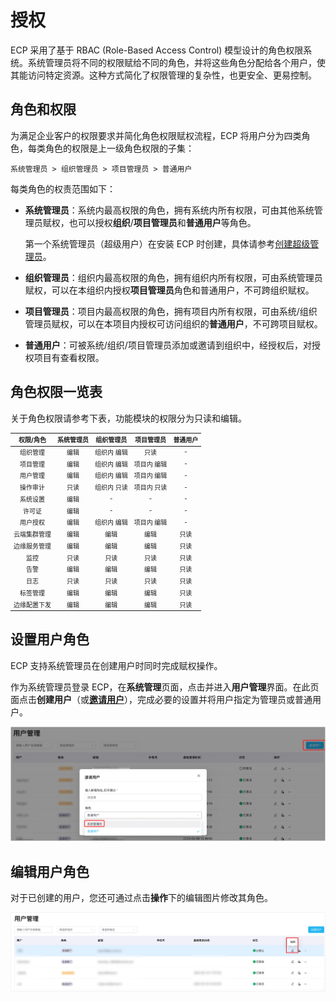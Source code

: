 # 授权

ECP 采用了基于 RBAC (Role-Based Access Control) 模型设计的角色权限系统。系统管理员将不同的权限赋给不同的角色，并将这些角色分配给各个用户，使其能访问特定资源。这种方式简化了权限管理的复杂性，也更安全、更易控制。

## 角色和权限

为满足企业客户的权限要求并简化角色权限赋权流程，ECP 将用户分为四类角色，每类角色的权限是上一级角色权限的子集：

```
系统管理员 > 组织管理员 > 项目管理员 > 普通用户
```

每类角色的权责范围如下：

- **系统管理员**：系统内最高权限的角色，拥有系统内所有权限，可由其他系统管理员赋权，也可以授权**组织**/**项目管理员**和**普通用户**等角色。

  第一个系统管理员（超级用户）在安装 ECP 时创建，具体请参考[创建超级管理员](../install/install_ecp_on_kubernetes.md#创建超级管理员)。  

- **组织管理员**：组织内最高权限的角色，拥有组织内所有权限，可由系统管理员赋权，可以在本组织内授权**项目管理员**角色和普通用户，不可跨组织赋权。  

- **项目管理员**：项目内最高权限的角色，拥有项目内所有权限，可由系统/组织管理员赋权，可以在本项目内授权可访问组织的**普通用户**，不可跨项目赋权。  

- **普通用户**：可被系统/组织/项目管理员添加或邀请到组织中，经授权后，对授权项目有查看权限。

## 角色权限一览表

关于角色权限请参考下表，功能模块的权限分为只读和编辑。

<font size=1>

|  权限/角色   | 系统管理员 | 组织管理员  | 项目管理员  | 普通用户 |
| :----------: | :--------: | :---------: | :---------: | :------: |
|   组织管理   |    编辑    | 组织内 编辑 |    只读     |    -     |
|   项目管理   |    编辑    | 组织内 编辑 | 项目内 编辑 |    -     |
|   用户管理   |    编辑    | 组织内 编辑 | 项目内 编辑 |    -     |
|   操作审计   |    只读    | 组织内 只读 | 项目内 只读 |    -     |
|   系统设置   |    编辑    |      -      |      -      |    -     |
|    许可证    |    编辑    |      -      |      -      |    -     |
|   用户授权   |    编辑    | 组织内 编辑 | 项目内 编辑 |    -     |
| 云端集群管理 |    编辑    |    编辑     |    编辑     |   只读   |
| 边缘服务管理 |    编辑    |    编辑     |    编辑     |   只读   |
|     监控     |    只读    |    只读     |    只读     |   只读   |
|     告警     |    编辑    |    编辑     |    编辑     |   只读   |
|     日志     |    只读    |    只读     |    只读     |   只读   |
|   标签管理   |    编辑    |    编辑     |    编辑     |   只读   |
| 边缘配置下发 |    编辑    |    编辑     |    编辑     |   只读   |

</font> 

## 设置用户角色

ECP 支持系统管理员在创建用户时同时完成赋权操作。

作为系统管理员登录 ECP，在**系统管理**页面，点击并进入**用户管理**界面。在此页面点击**创建用户**（或[**邀请用户**](../system_admin/user_management.md#邀请用户)），完成必要的设置并将用户指定为管理员或普通用户。

![](./_assets/sys_admin.png)  

## 编辑用户角色

对于已创建的用户，您还可通过点击**操作**下的编辑图片修改其角色。

![image-20230529183339177](./_assets/edit-user-role.png)



